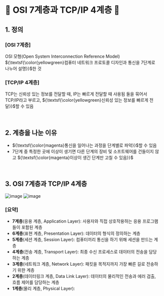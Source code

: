 # 🌟 OSI 7계층과 TCP/IP 4계층 🌟

## 1. 정의
### [OSI 7계층]
OSI 모형(Open System Interconnection Reference Model)
${\textsf{\color{yellowgreen}컴퓨터 네트워크 프로토콜 디자인과 통신을 7단계로 나누어 설명}}$한 것

### [TCP/IP 4계층]
TCP는 신뢰성 있는 정보를 전달할 때, IP는 빠르게 전달할 때 사용됨
둘을 묶어서 TCP/IP라고 부르고, ${\textsf{\color{yellowgreen}신뢰성 있는 정보를 빠르게 전달}}$할 수 있음

<br>

## 2. 계층을 나눈 이유
- ${\textsf{\color{magenta}통신을 일어나는 과정을 단계별로 파악}}$할 수 있음
- 7단계 중 특정한 곳에 이상이 생기면 다른 단계의 장비 및 소프트웨어를 건들이지 않고 ${\textsf{\color{magenta}이상이 생긴 단계만 고칠 수 있음}}$

<br>

## 3. OSI 7계층과 TCP/IP 4계층
![image](https://github.com/user-attachments/assets/e214315b-4853-4ef3-a20e-9d496b1dfdd8)
![image](https://github.com/user-attachments/assets/967cc2b1-f0d6-4e37-bff4-09c0bb92791f)

### [요약]
- <b>7계층</b>(응용 계층, Application Layer): 사용자와 직접 상호작용하는 응용 프로그램들이 포함된 계층
- <b>6계층</b>(표현 계층, Presentation Layer): 데이터의 형식의 정의하는 계층
- <b>5계층</b>(세션 계층, Session Layer): 컴퓨터끼리 통신을 하기 위해 세션을 만드는 계층
- <b>4계층</b>(전송 계층, Transport Layer): 최종 수신 프로세스로 데이터의 전송을 담당하는 계층
- <b>3계층</b>(네트워크 계층, Network Layer): 패킷을 목적지까지 가장 빠른 길로 전송하기 위한 계층
- <b>2계층</b>(데이터링크 계층, Data Link Layer): 데이터의 물리적인 전송과 에러 검출, 흐름 제어를 담당하는 계층
- <b>1계층</b>(물리 계층, Physical Layer): 




















